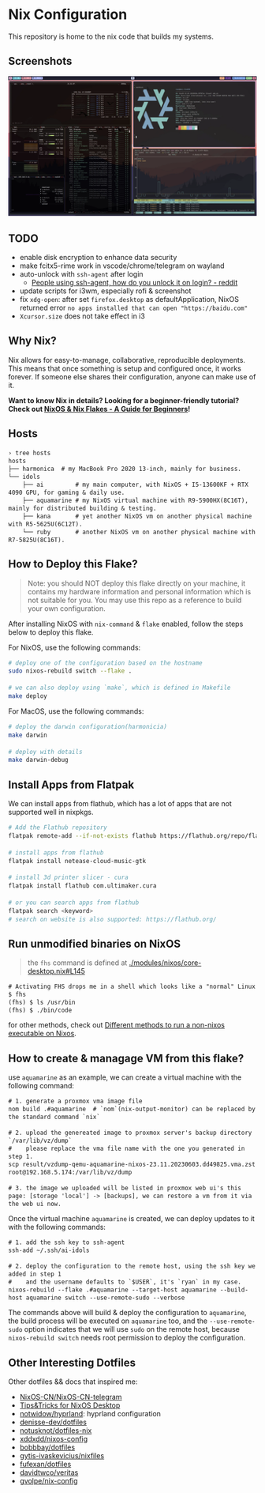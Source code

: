 # Nix Configuration

This repository is home to the nix code that builds my systems.

## Screenshots

![](./_img/screenshot_2023-05-07-21-21.webp)

## TODO

- enable disk encryption to enhance data security
- make fcitx5-rime work in vscode/chrome/telegram on wayland
- auto-unlock with `ssh-agent` after login
  - [People using ssh-agent, how do you unlock it on login? - reddit](https://www.reddit.com/r/NixOS/comments/lsbo9a/people_using_sshagent_how_do_you_unlock_it_on/)
- update scripts for i3wm, especially rofi & screenshot
- fix `xdg-open`: after set `firefox.desktop` as defaultApplication, NixOS returned error `no apps installed that can open "https://baidu.com"`
- `Xcursor.size` does not take effect in i3

## Why Nix?

Nix allows for easy-to-manage, collaborative, reproducible deployments. This means that once something is setup and configured once, it works forever. If someone else shares their configuration, anyone can make use of it.

**Want to know Nix in details? Looking for a beginner-friendly tutorial? Check out [NixOS & Nix Flakes - A Guide for Beginners](https://thiscute.world/en/posts/nixos-and-flake-basics/)!**

## Hosts

```shell
› tree hosts
hosts
├── harmonica  # my MacBook Pro 2020 13-inch, mainly for business.
└── idols
    ├── ai         # my main computer, with NixOS + I5-13600KF + RTX 4090 GPU, for gaming & daily use.
    ├── aquamarine # my NixOS virtual machine with R9-5900HX(8C16T), mainly for distributed building & testing.
    ├── kana       # yet another NixOS vm on another physical machine with R5-5625U(6C12T).
    └── ruby       # another NixOS vm on another physical machine with R7-5825U(8C16T).
```

## How to Deploy this Flake?

> Note: you should NOT deploy this flake directly on your machine, it contains my hardware information and personal information which is not suitable for you. You may use this repo as a reference to build your own configuration.

After installing NixOS with `nix-command` & `flake` enabled, follow the steps below to deploy this flake.

For NixOS, use the following commands:

```bash
# deploy one of the configuration based on the hostname
sudo nixos-rebuild switch --flake .

# we can also deploy using `make`, which is defined in Makefile
make deploy
```

For MacOS, use the following commands:

```bash
# deploy the darwin configuration(harmonicia)
make darwin

# deploy with details
make darwin-debug
```

## Install Apps from Flatpak

We can install apps from flathub, which has a lot of apps that are not supported well in nixpkgs.

```bash
# Add the Flathub repository
flatpak remote-add --if-not-exists flathub https://flathub.org/repo/flathub.flatpakrepo

# install apps from flathub
flatpak install netease-cloud-music-gtk

# install 3d printer slicer - cura
flatpak install flathub com.ultimaker.cura

# or you can search apps from flathub
flatpak search <keyword>
# search on website is also supported: https://flathub.org/
```

## Run unmodified binaries on NixOS

> the `fhs` command is defined at [./modules/nixos/core-desktop.nix#L145](https://github.com/ryan4yin/nix-config/blob/v0.0.5/modules/nixos/core-desktop.nix#L145)

```shell
# Activating FHS drops me in a shell which looks like a "normal" Linux
$ fhs
(fhs) $ ls /usr/bin
(fhs) $ ./bin/code
```

for other methods, check out [Different methods to run a non-nixos executable on Nixos](https://unix.stackexchange.com/questions/522822/different-methods-to-run-a-non-nixos-executable-on-nixos).

## How to create & managage VM from this flake?

use `aquamarine` as an example, we can create a virtual machine with the following command:

```shell
# 1. generate a proxmox vma image file
nom build .#aquamarine  # `nom`(nix-output-monitor) can be replaced by the standard command `nix`

# 2. upload the genereated image to proxmox server's backup directory `/var/lib/vz/dump`
#    please replace the vma file name with the one you generated in step 1.
scp result/vzdump-qemu-aquamarine-nixos-23.11.20230603.dd49825.vma.zst root@192.168.5.174:/var/lib/vz/dump

# 3. the image we uploaded will be listed in proxmox web ui's this page: [storage 'local'] -> [backups], we can restore a vm from it via the web ui now.
```

Once the virtual machine `aquamarine` is created, we can deploy updates to it with the following commands:

```shell
# 1. add the ssh key to ssh-agent
ssh-add ~/.ssh/ai-idols

# 2. deploy the configuration to the remote host, using the ssh key we added in step 1
#    and the username defaults to `$USER`, it's `ryan` in my case.
nixos-rebuild --flake .#aquamarine --target-host aquamarine --build-host aquamarine switch --use-remote-sudo --verbose
```

The commands above will build & deploy the configuration to `aquamarine`, the build process will be executed on `aquamarine` too, and the `--use-remote-sudo` option indicates that we will use `sudo` on the remote host, because `nixos-rebuild switch` needs root permission to deploy the configuration.

## Other Interesting Dotfiles

Other dotfiles && docs that inspired me:

- [NixOS-CN/NixOS-CN-telegram](https://github.com/NixOS-CN/NixOS-CN-telegram)
- [Tips&Tricks for NixOS Desktop](https://discourse.nixos.org/t/tips-tricks-for-nixos-desktop/28488/2)
- [notwidow/hyprland](https://github.com/notwidow/hyprland): hyprland configuration
- [denisse-dev/dotfiles](https://github.com/denisse-dev/dotfiles)
- [notusknot/dotfiles-nix](https://github.com/notusknot/dotfiles-nix)
- [xddxdd/nixos-config](https://github.com/xddxdd/nixos-config)
- [bobbbay/dotfiles](https://github.com/bobbbay/dotfiles)
- [gytis-ivaskevicius/nixfiles](https://github.com/gytis-ivaskevicius/nixfiles)
- [fufexan/dotfiles](https://github.com/fufexan/dotfiles)
- [davidtwco/veritas](https://github.com/davidtwco/veritas)
- [gvolpe/nix-config](https://github.com/gvolpe/nix-config)
